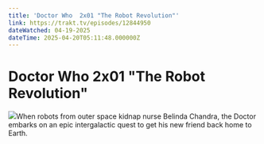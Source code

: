 ```yaml
---
title: 'Doctor Who  2x01 "The Robot Revolution"' 
link: https://trakt.tv/episodes/12844950
dateWatched: 04-19-2025
dateTime: 2025-04-20T05:11:48.000000Z
---
```

# Doctor Who  2x01 "The Robot Revolution"

![](https://walter-r2.trakt.tv/images/episodes/012/844/950/screenshots/thumb/696fb7cc64.jpg)When robots from outer space kidnap nurse Belinda Chandra, the Doctor embarks on an epic intergalactic quest to get his new friend back home to Earth.